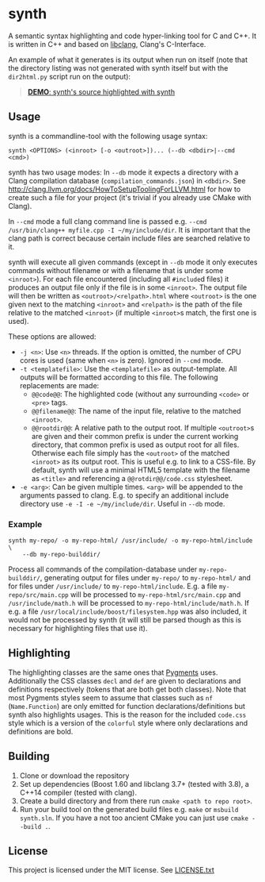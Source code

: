 # synth

A semantic syntax highlighting and code hyper-linking tool for C and C++.
It is written in C++ and based on [libclang][], Clang's C-Interface.

An example of what it generates is its output when run on itself (note that the
directory listing was not generated with synth itself but with the
``dir2html.py`` script run on the output):

> [**DEMO**: synth's source highlighted with synth](//oberon00.github.io/synth)

## Usage

synth is a commandline-tool with the following usage syntax:

    synth <OPTIONS> (<inroot> [-o <outroot>])... (--db <dbdir>|--cmd <cmd>)

synth has two usage modes: In ``--db`` mode it expects a directory with a Clang
compilation database (``compilation_commands.json``) in ``<dbdir>``. See
<http://clang.llvm.org/docs/HowToSetupToolingForLLVM.html> for how to create
such a file for your project (it's trivial if you already use CMake with Clang).

In ``--cmd`` mode a full clang command line is passed e.g.
``--cmd /usr/bin/clang++ myfile.cpp -I ~/my/include/dir``. It is important that
the clang path is correct because certain include files are searched relative to
it.

synth will execute all given commands (except in ``--db`` mode it only executes
commands without filename or with a filename that is under some ``<inroot>``).
For each file encountered (including all ``#include``d files) it produces an
output file only if the file is in some ``<inroot>``. The output file will then
be written as ``<outroot>/<relpath>.html`` where ``<outroot>`` is the one given
next to the matching ``<inroot>`` and ``<relpath>`` is the path of the file
relative to the matched ``<inroot>`` (if multiple ``<inroot>``s match, the first
one is used).

These options are allowed:
  * ``-j <n>``: Use ``<n>`` threads. If the option is omitted, the number of CPU
    cores is used (same when ``<n>`` is zero). Ignored in ``--cmd`` mode.
  * ``-t <templatefile>``: Use the ``<templatefile>`` as output-template. All
    outputs will be formatted according to this file. The following replacements
    are made:
      + ``@@code@@``: The highlighted code (without any surrounding ``<code>``
        or ``<pre>`` tags.
      + ``@@filename@@``: The name of the input file, relative to the matched
        ``<inroot>``.
      + ``@@rootdir@@``: A relative path to the output root. If multiple
        ``<outroot>``s are given and their common prefix is under the current
        working directory, that common prefix is used as output root for all
        files. Otherwise each file simply has the ``<outroot>`` of the matched
        ``<inroot>`` as its output root. This is useful e.g. to link to a
        CSS-file.
    By default, synth will use a minimal HTML5 template with the filename as
    ``<title>`` and referencing a ``@@rotdir@@/code.css`` stylesheet.
  * ``-e <arg>``: Can be given multiple times. ``<arg>`` will be appended to the
    arguments passed to clang. E.g. to specify an additional include directory
    use ``-e -I -e ~/my/include/dir``. Useful in ``--db`` mode.

### Example

    synth my-repo/ -o my-repo-html/ /usr/include/ -o my-repo-html/include \
        --db my-repo-builddir/

Process all commands of the compilation-database under ``my-repo-builddir/``,
generating output for files under ``my-repo/`` to ``my-repo-html/`` and for
files under ``/usr/include/`` to ``my-repo-html/include``. E.g. a file
``my-repo/src/main.cpp`` will be processed to ``my-repo-html/src/main.cpp``
and ``/usr/include/math.h`` will be processed to
``my-repo-html/include/math.h``. If e.g. a file
``/usr/local/include/boost/filesystem.hpp`` was also included, it would not be
processed by synth (it will still be parsed though as this is necessary for
highlighting files that use it).

## Highlighting

The highlighting classes are the same ones that
[Pygments](http://pygments.org/) uses. Additionally the CSS classes ``decl`` and
``def`` are given to declarations and definitions respectively (tokens that are
both get both classes). Note that most Pygments styles seem to assume that
classes such as ``nf`` (``Name.Function``) are only emitted for function
declarations/definitions but synth also highlights usages. This is the reason
for the included ``code.css`` style which is a version of the ``colorful`` style
where only declarations and definitions are bold.

## Building

1. Clone or download the repository
2. Set up dependencies (Boost 1.60 and libclang 3.7+ (tested with 3.8), a C++14
   compiler (tested with clang).
3. Create a build directory and from there run `cmake <path to repo root>`.
4. Run your build tool on the generated build files e.g. ``make`` or ``msbuild
   synth.sln``. If you have a not too ancient CMake you can just use
   ``cmake --build .``.

## License

This project is licensed under the MIT license. See [LICENSE.txt](LICENSE.txt)


[libclang]: http://clang.llvm.org/doxygen/group__CINDEX.html
